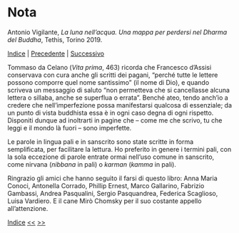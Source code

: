 # Nota

Antonio Vigilante, _La luna nell’acqua. Una mappa per perdersi nel Dharma del Buddha_, Tethis, Torino 2019.

[Indice](index.md) | [Precedente](introduzione.md) | [Successivo](una-storia.md)

Tommaso da Celano (_Vita prima_, 463) ricorda che Francesco d’Assisi conservava con cura anche gli scritti dei pagani, “perché tutte le lettere possono comporre quel nome santissimo” (il nome di Dio), e quando scriveva un messaggio di saluto “non permetteva che si cancellasse alcuna lettera o sillaba, anche se superflua o errata”. Benché ateo, tendo anch’io a credere che nell’imperfezione possa manifestarsi qualcosa di essenziale; da un punto di vista buddhista essa è in ogni caso degna di ogni rispetto. Disponiti dunque ad inoltrarti in pagine che – come me che scrivo, tu che leggi e il mondo là fuori – sono imperfette.

Le parole in lingua pali e in sanscrito sono state scritte in forma semplificata, per facilitare la lettura. Ho preferito in genere i termini pali, con la sola eccezione di parole entrate ormai nell’uso comune in sanscrito, come nirvana (_nibbana_ in pali) o _karman_ (_kamma_ in pali).

Ringrazio gli amici che hanno seguito il farsi di questo libro: Anna Maria Conoci, Antonella Corrado, Phillip Ernest, Marco Gallarino, Fabrizio Gambassi, Andrea Pasqualini, Sergio Pasquandrea, Federica Scaglioso, Luisa Vardiero. E il cane Mirò Chomsky per il suo costante appello all’attenzione.

[Indice](index.md) [<<](introduzione.md) [>>](una-storia.md)
